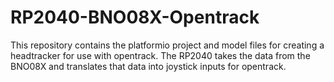 # RP2040-BNO08X-Opentrack
This repository contains the platformio project and model files for creating a headtracker for use with opentrack. The RP2040 takes the data from the BNO08X and translates that data into joystick inputs for opentrack.
